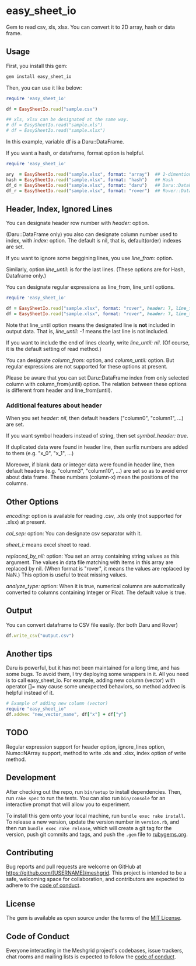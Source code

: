 # easy_sheet_io
Gem to read csv, xls, xlsx. You can convert it to 2D array, hash or data frame.

## Usage
First, you install this gem:

```bash
gem install easy_sheet_io
```

Then, you can use it like below:

```ruby
require 'easy_sheet_io'

df = EasySheetIo.read("sample.csv")

## xls, xlsx can be designated at the same way. 
# df = EasySheetIo.read("sample.xls")
# df = EasySheetIo.read("sample.xlsx")
```

In this example, variable df is a Daru::DataFrame.

If you want a hash, or dataframe, format option is helpful.

```ruby
require 'easy_sheet_io'

ary  = EasySheetIo.read("sample.xlsx", format: "array")  ## 2-dimentional array
hash = EasySheetIo.read("sample.xlsx", format: "hash")   ## Hash
df_d = EasySheetIo.read("sample.xlsx", format: "daru")   ## Daru::DataFrame (Default)
df_r = EasySheetIo.read("sample.xlsx", format: "rover")  ## Rover::DataFrame
```

## Header, Index, Ignored Lines
You can designate header row number with *header:* option.

(Daru::DataFrame only) you also can designate column number used to index, with  *index:* option. The default is nil, that is, default(order) indexes are set.

If you want to ignore some beggining lines, you use *line_from:* option.

Similarly, option *line_until:* is for the last lines. (These options are for Hash, Dataframe only.)

You can designate regular expressions as line_from, line_until options.

```ruby
require 'easy_sheet_io'

df = EasySheetIo.read("sample.xlsx", format: "rover", header: 7, line_from: 10, line_until: 200)
df = EasySheetIo.read("sample.xlsx", format: "rover", header: 7, line_from: 10, line_until: /END OF MAIN DATA/)
```

Note that line_until option means the designated line is **not** included in output data. That is, *line_until: -1* means the last line is not included.

If you want to include the end of lines clearly, write *line_until: nil*. (Of course, it is the default setting of read method.)

You can designate *column_from:* option, and *column_until:* option. But regular expressions are not supported for these options at present.

Please be aware that you can set Daru::DataFrame index from only selected column with column_from(until) option. The relation between these options is different from header and line_from(until).

### Additional features about header
When you set *header: nil*, then default headers ("column0", "column1", ...) are set.

If you want symbol headers instead of string, then set *symbol_header: true*. 

If duplicated data were found in header line, then surfix numbers are added to them (e.g. "x_0", "x_1", ...)

Moreover, if blank data or integer data were found in header line, then default headers (e.g. "column3", "column10", ...) are set so as to avoid error about data frame. These numbers (column-x) mean the positions of the columns.

## Other Options
*encoding:* option is available for reading .csv, .xls only (not supported for .xlsx) at present.

*col_sep:* option: You can designate csv separator with it.

*sheet_i:* means excel sheet to read.

*replaced_by_nil:* option: You set an array containing string values as this argument. The values in data file matching with items in this array are replaced by nil. (When format is "rover", it means the values are replaced by NaN.) This option is useful to treat missing values.

*analyze_type:* option: When it is true, numerical columns are automatically converted to columns containing Integer or Float. The default value is true.

## Output
You can convert dataframe to CSV file easily. (for both Daru and Rover)

```ruby
df.write_csv("output.csv")
```

## Another tips
Daru is powerful, but it has not been maintained for a long time, and has some bugs. To avoid them, I try deploying some wrappers in it. All you need is to call easy_sheet_io.
For example, adding new column (vector) with operator []= may cause some unexpected behaviors, so method addvec is helpful instead of it.

```ruby
# Example of adding new column (vector)
require "easy_sheet_io"
df.addvec "new_vector_name", df["x"] + df["y"]
```

## TODO

Regular expression support for header option, ignore_lines option, Numo::NArray support, method to write .xls and .xlsx, index option of write method.

## Development

After checking out the repo, run `bin/setup` to install dependencies. Then, run `rake spec` to run the tests. You can also run `bin/console` for an interactive prompt that will allow you to experiment.

To install this gem onto your local machine, run `bundle exec rake install`. To release a new version, update the version number in `version.rb`, and then run `bundle exec rake release`, which will create a git tag for the version, push git commits and tags, and push the `.gem` file to [rubygems.org](https://rubygems.org).

## Contributing

Bug reports and pull requests are welcome on GitHub at https://github.com/[USERNAME]/meshgrid. This project is intended to be a safe, welcoming space for collaboration, and contributors are expected to adhere to the [code of conduct](https://github.com/[USERNAME]/meshgrid/blob/master/CODE_OF_CONDUCT.md).

## License

The gem is available as open source under the terms of the [MIT License](https://opensource.org/licenses/MIT).

## Code of Conduct

Everyone interacting in the Meshgrid project's codebases, issue trackers, chat rooms and mailing lists is expected to follow the [code of conduct](https://github.com/[USERNAME]/meshgrid/blob/master/CODE_OF_CONDUCT.md).
